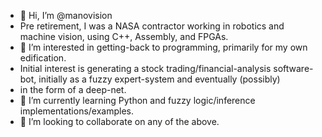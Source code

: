 - 👋 Hi, I’m @manovision
- Pre retirement, I was a NASA contractor working in robotics and machine vision, using C++, Assembly, and FPGAs.
- 👀 I’m interested in getting-back to programming, primarily for my own edification.  
- Initial interest is generating a stock trading/financial-analysis software-bot, initially as a fuzzy expert-system and eventually (possibly)  
- in the form of a deep-net.
- 🌱 I’m currently learning Python and fuzzy logic/inference implementations/examples.
- 💞️ I’m looking to collaborate on any of the above.

<!---
manovision/manovision is a ✨ special ✨ repository because its `README.md` (this file) appears on your GitHub profile.
You can click the Preview link to take a look at your changes.
--->
